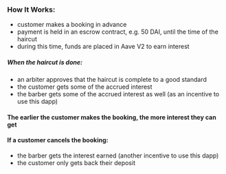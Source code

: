 ### How It Works:
- customer makes a booking in advance 
- payment is held in an escrow contract, e.g. 50 DAI, until the time of the haircut 
- during this time, funds are placed in Aave V2 to earn interest 

##### When the haircut is done:
- an arbiter approves that the haircut is complete to a good standard 
- the customer gets some of the accrued interest 
- the barber gets some of the accrued interest as well (as an incentive to use this dapp) 


#### The earlier the customer makes the booking, the more interest they can get


#### If a customer cancels the booking: 
- the barber gets the interest earned (another incentive to use this dapp) 
- the customer only gets back their deposit 
